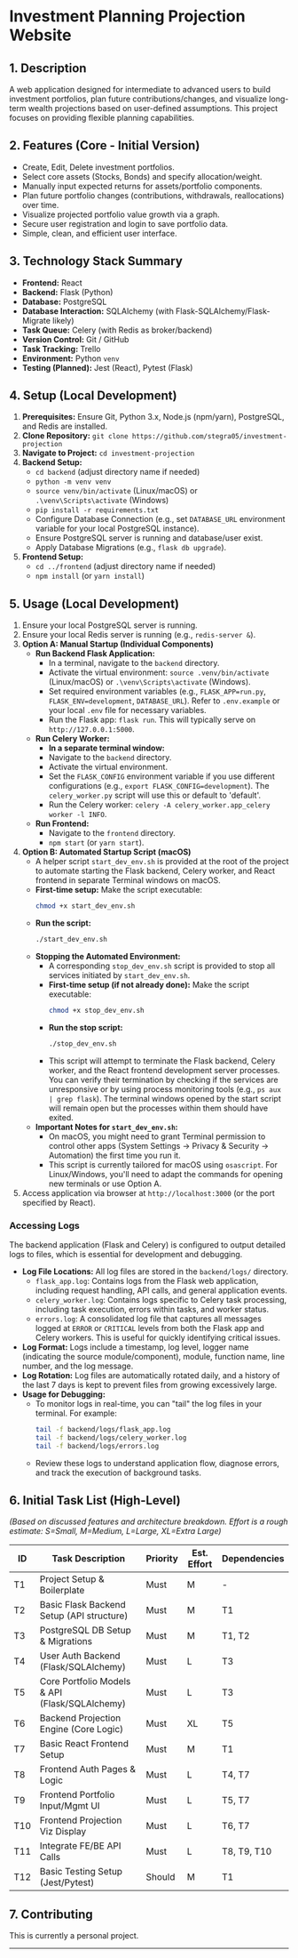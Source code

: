 # Investment Planning Projection Website

## 1. Description

A web application designed for intermediate to advanced users to build investment portfolios, plan future contributions/changes, and visualize long-term wealth projections based on user-defined assumptions. This project focuses on providing flexible planning capabilities.

## 2. Features (Core - Initial Version)

* Create, Edit, Delete investment portfolios.
* Select core assets (Stocks, Bonds) and specify allocation/weight.
* Manually input expected returns for assets/portfolio components.
* Plan future portfolio changes (contributions, withdrawals, reallocations) over time.
* Visualize projected portfolio value growth via a graph.
* Secure user registration and login to save portfolio data.
* Simple, clean, and efficient user interface.

## 3. Technology Stack Summary

* **Frontend:** React
* **Backend:** Flask (Python)
* **Database:** PostgreSQL
* **Database Interaction:** SQLAlchemy (with Flask-SQLAlchemy/Flask-Migrate likely)
* **Task Queue:** Celery (with Redis as broker/backend)
* **Version Control:** Git / GitHub
* **Task Tracking:** Trello
* **Environment:** Python `venv`
* **Testing (Planned):** Jest (React), Pytest (Flask)

## 4. Setup (Local Development)

1.  **Prerequisites:** Ensure Git, Python 3.x, Node.js (npm/yarn), PostgreSQL, and Redis are installed.
2.  **Clone Repository:** `git clone https://github.com/stegra05/investment-projection`
3.  **Navigate to Project:** `cd investment-projection`
4.  **Backend Setup:**
    * `cd backend` (adjust directory name if needed)
    * `python -m venv venv`
    * `source venv/bin/activate` (Linux/macOS) or `.\venv\Scripts\activate` (Windows)
    * `pip install -r requirements.txt`
    * Configure Database Connection (e.g., set `DATABASE_URL` environment variable for your local PostgreSQL instance).
    * Ensure PostgreSQL server is running and database/user exist.
    * Apply Database Migrations (e.g., `flask db upgrade`).
5.  **Frontend Setup:**
    * `cd ../frontend` (adjust directory name if needed)
    * `npm install` (or `yarn install`)

## 5. Usage (Local Development)

1.  Ensure your local PostgreSQL server is running.
2.  Ensure your local Redis server is running (e.g., `redis-server &`).
3.  **Option A: Manual Startup (Individual Components)**
    *   **Run Backend Flask Application:**
        *   In a terminal, navigate to the `backend` directory.
        *   Activate the virtual environment: `source .venv/bin/activate` (Linux/macOS) or `.\venv\Scripts\activate` (Windows).
        *   Set required environment variables (e.g., `FLASK_APP=run.py`, `FLASK_ENV=development`, `DATABASE_URL`). Refer to `.env.example` or your local `.env` file for necessary variables.
        *   Run the Flask app: `flask run`. This will typically serve on `http://127.0.0.1:5000`.
    *   **Run Celery Worker:**
        *   **In a separate terminal window:**
        *   Navigate to the `backend` directory.
        *   Activate the virtual environment.
        *   Set the `FLASK_CONFIG` environment variable if you use different configurations (e.g., `export FLASK_CONFIG=development`). The `celery_worker.py` script will use this or default to 'default'.
        *   Run the Celery worker: `celery -A celery_worker.app_celery worker -l INFO`.
    *   **Run Frontend:**
        *   Navigate to the `frontend` directory.
        *   `npm start` (or `yarn start`).
4.  **Option B: Automated Startup Script (macOS)**
    *   A helper script `start_dev_env.sh` is provided at the root of the project to automate starting the Flask backend, Celery worker, and React frontend in separate Terminal windows on macOS.
    *   **First-time setup:** Make the script executable:
        ```bash
        chmod +x start_dev_env.sh
        ```
    *   **Run the script:**
        ```bash
        ./start_dev_env.sh
        ```
    *   **Stopping the Automated Environment:**
        *   A corresponding `stop_dev_env.sh` script is provided to stop all services initiated by `start_dev_env.sh`.
        *   **First-time setup (if not already done):** Make the script executable:
            ```bash
            chmod +x stop_dev_env.sh
            ```
        *   **Run the stop script:**
            ```bash
            ./stop_dev_env.sh
            ```
        *   This script will attempt to terminate the Flask backend, Celery worker, and the React frontend development server processes. You can verify their termination by checking if the services are unresponsive or by using process monitoring tools (e.g., `ps aux | grep flask`). The terminal windows opened by the start script will remain open but the processes within them should have exited.
    *   **Important Notes for `start_dev_env.sh`:**
        *   On macOS, you might need to grant Terminal permission to control other apps (System Settings -> Privacy & Security -> Automation) the first time you run it.
        *   This script is currently tailored for macOS using `osascript`. For Linux/Windows, you'll need to adapt the commands for opening new terminals or use Option A.
5.  Access application via browser at `http://localhost:3000` (or the port specified by React).

### Accessing Logs

The backend application (Flask and Celery) is configured to output detailed logs to files, which is essential for development and debugging.

*   **Log File Locations:** All log files are stored in the `backend/logs/` directory.
    *   `flask_app.log`: Contains logs from the Flask web application, including request handling, API calls, and general application events.
    *   `celery_worker.log`: Contains logs specific to Celery task processing, including task execution, errors within tasks, and worker status.
    *   `errors.log`: A consolidated log file that captures all messages logged at `ERROR` or `CRITICAL` levels from both the Flask app and Celery workers. This is useful for quickly identifying critical issues.
*   **Log Format:** Logs include a timestamp, log level, logger name (indicating the source module/component), module, function name, line number, and the log message.
*   **Log Rotation:** Log files are automatically rotated daily, and a history of the last 7 days is kept to prevent files from growing excessively large.
*   **Usage for Debugging:**
    *   To monitor logs in real-time, you can "tail" the log files in your terminal. For example:
        ```bash
        tail -f backend/logs/flask_app.log
        tail -f backend/logs/celery_worker.log
        tail -f backend/logs/errors.log
        ```
    *   Review these logs to understand application flow, diagnose errors, and track the execution of background tasks.

## 6. Initial Task List (High-Level)

*(Based on discussed features and architecture breakdown. Effort is a rough estimate: S=Small, M=Medium, L=Large, XL=Extra Large)*

| ID | Task Description                       | Priority   | Est. Effort | Dependencies |
|----|----------------------------------------|------------|-------------|--------------|
| T1 | Project Setup & Boilerplate          | Must       | M           | -            |
| T2 | Basic Flask Backend Setup (API structure) | Must       | M           | T1           |
| T3 | PostgreSQL DB Setup & Migrations     | Must       | M           | T1, T2       |
| T4 | User Auth Backend (Flask/SQLAlchemy)   | Must       | L           | T3           |
| T5 | Core Portfolio Models & API (Flask/SQLAlchemy) | Must | L           | T3           |
| T6 | Backend Projection Engine (Core Logic) | Must       | XL          | T5           |
| T7 | Basic React Frontend Setup           | Must       | M           | T1           |
| T8 | Frontend Auth Pages & Logic          | Must       | L           | T4, T7       |
| T9 | Frontend Portfolio Input/Mgmt UI     | Must       | L           | T5, T7       |
| T10| Frontend Projection Viz Display      | Must       | L           | T6, T7       |
| T11| Integrate FE/BE API Calls          | Must       | L           | T8, T9, T10  |
| T12| Basic Testing Setup (Jest/Pytest)    | Should     | M           | T1           |


## 7. Contributing

This is currently a personal project.

---
